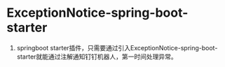 # ExceptionNotice-spring-boot-starter
1. springboot starter插件，只需要通过引入ExceptionNotice-spring-boot-starter就能通过注解通知钉钉机器人，第一时间处理异常。
